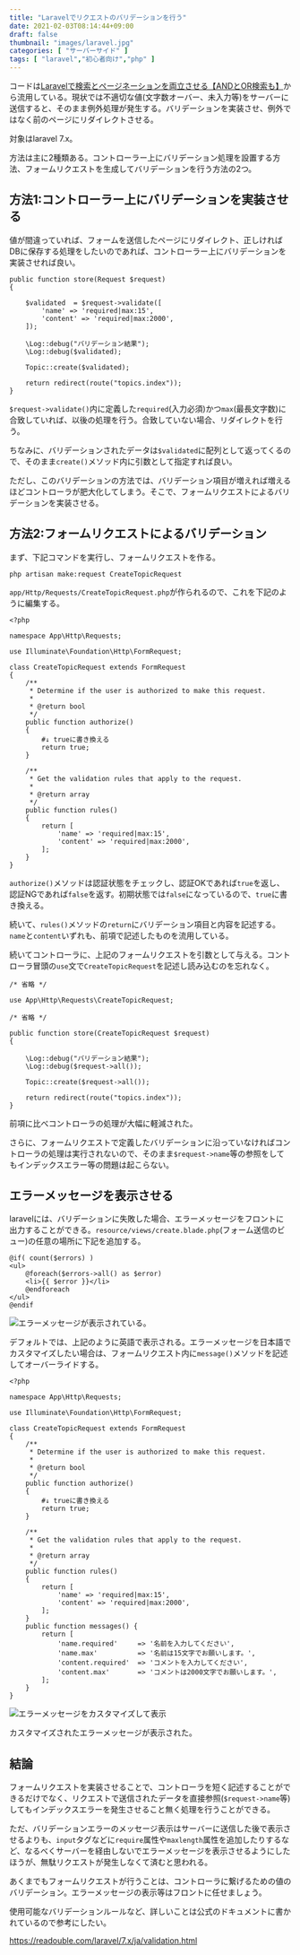 ```yaml
---
title: "Laravelでリクエストのバリデーションを行う"
date: 2021-02-03T08:14:44+09:00
draft: false
thumbnail: "images/laravel.jpg"
categories: [ "サーバーサイド" ]
tags: [ "laravel","初心者向け","php" ]
---
```



コードは[Laravelで検索とページネーションを両立させる【ANDとOR検索も】](/post/laravel-search-paginate/)から流用している。現状では不適切な値(文字数オーバー、未入力等)をサーバーに送信すると、そのまま例外処理が発生する。バリデーションを実装させ、例外ではなく前のページにリダイレクトさせる。

対象はlaravel 7.x。

方法は主に2種類ある。コントローラー上にバリデーション処理を設置する方法、フォームリクエストを生成してバリデーションを行う方法の2つ。

## 方法1:コントローラー上にバリデーションを実装させる

値が間違っていれば、フォームを送信したページにリダイレクト、正しければDBに保存する処理をしたいのであれば、コントローラー上にバリデーションを実装させれば良い。

    public function store(Request $request)
    {   

        $validated  = $request->validate([
            'name' => 'required|max:15',
            'content' => 'required|max:2000',
        ]);

        \Log::debug("バリデーション結果");
        \Log::debug($validated);

        Topic::create($validated);

        return redirect(route("topics.index"));
    }

`$request->validate()`内に定義した`required`(入力必須)かつ`max`(最長文字数)に合致していれば、以後の処理を行う。合致していない場合、リダイレクトを行う。

ちなみに、バリデーションされたデータは`$validated`に配列として返ってくるので、そのまま`create()`メソッド内に引数として指定すれば良い。

ただし、このバリデーションの方法では、バリデーション項目が増えれば増えるほどコントローラが肥大化してしまう。そこで、フォームリクエストによるバリデーションを実装させる。

## 方法2:フォームリクエストによるバリデーション

まず、下記コマンドを実行し、フォームリクエストを作る。

    php artisan make:request CreateTopicRequest

`app/Http/Requests/CreateTopicRequest.php`が作られるので、これを下記のように編集する。

    <?php
    
    namespace App\Http\Requests;
    
    use Illuminate\Foundation\Http\FormRequest;
    
    class CreateTopicRequest extends FormRequest
    {
        /** 
         * Determine if the user is authorized to make this request.
         *
         * @return bool
         */
        public function authorize()
        {   
            #↓ trueに書き換える
            return true;
        }   
    
        /** 
         * Get the validation rules that apply to the request.
         *
         * @return array
         */
        public function rules()
        {   
            return [
                'name' => 'required|max:15',
                'content' => 'required|max:2000',
            ];
        }   
    }

`authorize()`メソッドは認証状態をチェックし、認証OKであれば`true`を返し、認証NGであれば`false`を返す。初期状態では`false`になっているので、`true`に書き換える。

続いて、`rules()`メソッドの`return`にバリデーション項目と内容を記述する。`name`と`content`いずれも、前項で記述したものを流用している。

続いてコントローラに、上記のフォームリクエストを引数として与える。コントローラ冒頭の`use`文で`CreateTopicRequest`を記述し読み込むのを忘れなく。


    /* 省略 */

    use App\Http\Requests\CreateTopicRequest;

    /* 省略 */

    public function store(CreateTopicRequest $request)
    {

        \Log::debug("バリデーション結果");
        \Log::debug($request->all());

        Topic::create($request->all());

        return redirect(route("topics.index"));
    }

前項に比べコントローラの処理が大幅に軽減された。

さらに、フォームリクエストで定義したバリデーションに沿っていなければコントローラの処理は実行されないので、そのまま`$request->name`等の参照をしてもインデックスエラー等の問題は起こらない。

## エラーメッセージを表示させる

laravelには、バリデーションに失敗した場合、エラーメッセージをフロントに出力することができる。`resource/views/create.blade.php`(フォーム送信のビュー)の任意の場所に下記を追加する。

    @if( count($errors) )
    <ul>
        @foreach($errors->all() as $error)
        <li>{{ $error }}</li>
        @endforeach
    </ul>
    @endif

<div class="img-center"><img src="/images/Screenshot from 2021-02-03 10-44-51.png" alt="エラーメッセージが表示されている。"></div>

デフォルトでは、上記のように英語で表示される。エラーメッセージを日本語でカスタマイズしたい場合は、フォームリクエスト内に`message()`メソッドを記述してオーバーライドする。

    <?php
    
    namespace App\Http\Requests;
    
    use Illuminate\Foundation\Http\FormRequest;
    
    class CreateTopicRequest extends FormRequest
    {
        /** 
         * Determine if the user is authorized to make this request.
         *
         * @return bool
         */
        public function authorize()
        {   
            #↓ trueに書き換える
            return true;
        }   
    
        /** 
         * Get the validation rules that apply to the request.
         *
         * @return array
         */
        public function rules()
        {   
            return [
                'name' => 'required|max:15',
                'content' => 'required|max:2000',
            ];
        }   
        public function messages() {
            return [
                'name.required'     => '名前を入力してください',
                'name.max'          => '名前は15文字でお願いします。',
                'content.required'  => 'コメントを入力してください',
                'content.max'       => 'コメントは2000文字でお願いします。',
            ];
        }
    }

<div class="img-center"><img src="/images/Screenshot from 2021-02-03 10-50-48.png" alt="エラーメッセージをカスタマイズして表示"></div>

カスタマイズされたエラーメッセージが表示された。

## 結論

フォームリクエストを実装させることで、コントローラを短く記述することができるだけでなく、リクエストで送信されたデータを直接参照(`$request->name`等)してもインデックスエラーを発生させること無く処理を行うことができる。

ただ、バリデーションエラーのメッセージ表示はサーバーに送信した後で表示させるよりも、`input`タグなどに`require`属性や`maxlength`属性を追加したりするなど、なるべくサーバーを経由しないでエラーメッセージを表示させるようにしたほうが、無駄リクエストが発生しなくて済むと思われる。

あくまでもフォームリクエストが行うことは、コントローラに繋げるための値のバリデーション。エラーメッセージの表示等はフロントに任せましょう。

使用可能なバリデーションルールなど、詳しいことは公式のドキュメントに書かれているので参考にしたい。

https://readouble.com/laravel/7.x/ja/validation.html





